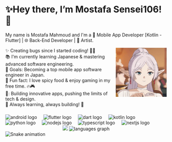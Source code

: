 <h1 align="left">✨Hey there, I’m Mostafa Sensei106!👋</h1>

<p align="left">My name is Mostafa Mahmoud and I'm a 📱 Mobile App Developer [Kotlin - Flutter] | 🌐 Back-End Developer | 🎨 Artist.</p>


<img align="right" height="153" width="159" src="gif/anime-frieren.gif"  />

<p align="left">✨ Creating bugs since I started coding! 🐛😆<br>📚 I'm currently learning Japanese & mastering advanced software engineering.<br>🎯 Goals: Becoming a top mobile app software engineer in Japan.<br>🎲 Fun fact: I love spicy food & enjoy gaming in my free time. 🔥🎮<br>🚀: Building innovative apps, pushing the limits of tech & design.<br>🌟 Always learning, always building! 🚀</p>

###
<div align="left">
  <img src="https://img.shields.io/badge/Android-3DDC84?logo=android&logoColor=black&style=for-the-badge" height="40" alt="android logo"  />
  <img width="12" />
  <img src="https://img.shields.io/badge/Flutter-02569B?logo=flutter&logoColor=white&style=for-the-badge" height="40" alt="flutter logo"  />
  <img width="12" />
  <img src="https://img.shields.io/badge/Dart-0175C2?logo=dart&logoColor=white&style=for-the-badge" height="40" alt="dart logo"  />
  <img width="12" />
  <img src="https://img.shields.io/badge/Kotlin-7F52FF?logo=kotlin&logoColor=white&style=for-the-badge" height="40" alt="kotlin logo"  />
  <img width="12" />
  <img src="https://img.shields.io/badge/Python-3776AB?logo=python&logoColor=white&style=for-the-badge" height="40" alt="python logo"  />
  <img width="12" />
  <img src="https://img.shields.io/badge/Node.js-339933?logo=nodedotjs&logoColor=white&style=for-the-badge" height="40" alt="nodejs logo"  />
  <img width="12" />
  <img src="https://img.shields.io/badge/TypeScript-3178C6?logo=typescript&logoColor=white&style=for-the-badge" height="40" alt="typescript logo"  />
  <img width="12" />
  <img src="https://img.shields.io/badge/Next.js-000000?logo=nextdotjs&logoColor=white&style=for-the-badge" height="40" alt="nextjs logo"  />
</div>

<div align="center">
  <img src="https://github-readme-stats.vercel.app/api?username=MostafaSensei106&hide_title=true&hide_rank=false&show_icons=true&include_all_commits=true&count_private=true&disable_animations=false&theme=catppuccin_latte&locale=en&hide_border=true&order=1" height="145"  walt="stats graph"/>
  <img src="https://github-readme-stats.vercel.app/api/top-langs?username=MostafaSensei106&locale=en&hide_title=true&layout=compact&card_width=320&langs_count=6&theme=catppuccin_latte&hide_border=true&order=2" height="145" alt="languages graph"/>
</div>
<img src="https://raw.githubusercontent.com/MostafaSensei106/MostafaSensei106/output/snake.svg" alt="Snake animation" />
